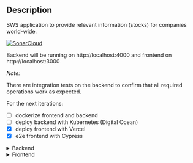 ## Description

SWS application to provide relevant information (stocks) for companies world-wide.

[![SonarCloud](https://sonarcloud.io/images/project_badges/sonarcloud-white.svg)](https://sonarcloud.io/dashboard?id=victorkurauchi_sws-fullstack)

Backend will be running on http://localhost:4000 and frontend on http://localhost:3000

*Note:*

There are integration tests on the backend to confirm that all required operations work as expected.

For the next iterations:

- [ ] dockerize frontend and backend
- [ ] deploy backend with Kubernetes (Digital Ocean)
- [x] deploy frontend with Vercel
- [x] e2e frontend with Cypress

<details><summary>Backend</summary>

### Technologies

- NestJS
- Jest 
- Supertest
- Dependency Injection
- TypeORM
- Sonarcloud

```bash
$ cd backend
$ npm install
```

### Running the app

```bash
# development
$ npm run start

# watch mode
$ npm run start:dev

# production mode
$ npm run start:prod
```

### Test

```bash
# unit tests
$ npm run test

# e2e tests
$ npm run test:e2e

# test coverage
$ npm run test:cov
```

</details>

<details><summary>Frontend</summary>

### Technologies

- NextJS
- Jest 
- Akita state management
- RxJS
- AntDesign
- React hooks

### Installation

```bash
$ cd sws-frontend
$ yarn install
```

### Running the app

```bash
# development
$ yarn dev

# production mode
$ npm run start:prod
```

### Test

```bash
# e2e tests
$ yarn e2e

# unit tests
$ yarn test

# test coverage
$ yarn coverage
```

</details>
